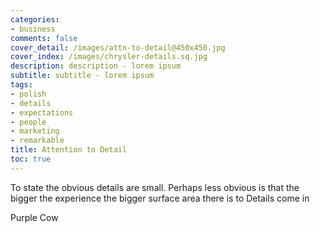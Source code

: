 ```yaml
---
categories:
- business
comments: false
cover_detail: /images/attn-to-detail@450x450.jpg
cover_index: /images/chrysler-details.sq.jpg
description: description - lorem ipsum
subtitle: subtitle - lorem ipsum
tags:
- polish
- details
- expectations
- people
- marketing
- remarkable
title: Attention to Detail
toc: true
---
```


To state the obvious details are small. 
Perhaps less obvious is that the bigger the experience the bigger surface area there is to 
Details come in

Purple Cow